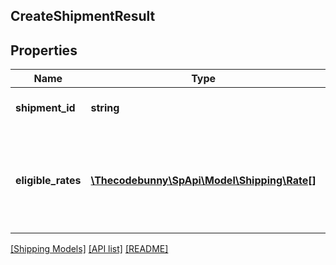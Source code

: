 ## CreateShipmentResult

## Properties

Name | Type | Description | Notes
------------ | ------------- | ------------- | -------------
**shipment_id** | **string** | The unique shipment identifier. |
**eligible_rates** | [**\Thecodebunny\SpApi\Model\Shipping\Rate[]**](Rate.md) | A list of all the available rates that can be used to send the shipment. |

[[Shipping Models]](../) [[API list]](../../Api) [[README]](../../../README.md)
